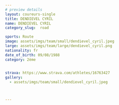 ```yaml
---
# preview details
layout: coureurs-single
title: DENDIEVEL CYRIL
name: DENDIEVEL CYRIL
category_slug:  road

sports: Route
image: assets/imgs/team/small/dendievel_cyril.jpeg
large: assets/imgs/team/large/dendievel_cyril.png
nationality: fr
date_of_birth: 09/08/1988
category: 2ème
  

strava: https://www.strava.com/athletes/16763427
gallery:
  - assets/imgs/team/small/dendievel_cyril.jpeg



---
```


